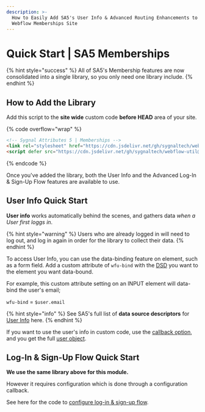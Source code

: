 ```yaml
---
description: >-
  How to Easily Add SA5's User Info & Advanced Routing Enhancements to Your
  Webflow Memberships Site
---
```


# Quick Start | SA5 Memberships

{% hint style="success" %}
All of SA5's Membership features are now consolidated into a single library, so you only need one library include.&#x20;
{% endhint %}

## How to Add the Library <a href="#step-1---add-the-library" id="step-1---add-the-library"></a>

Add this script to the **site wide** custom code **before HEAD** area of your site.

{% code overflow="wrap" %}
```html
<!-- Sygnal Attributes 5 | Memberships --> 
<link rel="stylesheet" href="https://cdn.jsdelivr.net/gh/sygnaltech/webflow-util@5.2.32/dist/css/webflow-membership.css"> 
<script defer src="https://cdn.jsdelivr.net/gh/sygnaltech/webflow-util@5.2.32/dist/nocode/webflow-membership.js"></script>
```
{% endcode %}

Once you've added the library, both the User Info and the Advanced Log-In & Sign-Up Flow features are available to use.

## User Info Quick Start

**User info** works automatically behind the scenes, and gathers data _when a User first loggs in_.&#x20;

{% hint style="warning" %}
Users who are already logged in will need to log out, and log in again in order for the library to collect their data.&#x20;
{% endhint %}

To access User Info, you can use the data-binding feature on element, such as a form field. Add a custom attribute of `wfu-bind` with the [DSD](https://attr.sygnal.com/webflow-membership/logged-in-user-info#accessing-user-information) you want to the element you want data-bound.&#x20;

For example, this custom attribute setting on an INPUT element will data-bind the user's email;

`wfu-bind` = `$user.email`

{% hint style="info" %}
See SA5's full list of **data source descriptors** for [User Info](https://attr.sygnal.com/webflow-membership/logged-in-user-info#accessing-user-information) here.&#x20;
{% endhint %}

If you want to use the user's info in custom code, use the [callback option](https://attr.sygnal.com/webflow-membership/logged-in-user-info#step-3-optional-add-custom-code-to-use-user-info-specially), and you get the full [user object](https://attr.sygnal.com/webflow-membership/logged-in-user-info/the-user-object).

## Log-In & Sign-Up Flow Quick Start

**We use the same library above for this module.**

However it requires configuration which is done through a configuration callback.

See here for the code to [configure log-in & sign-up flow](https://attr.sygnal.com/webflow-membership/advanced-log-in-and-sign-up-flow#step-1---add-the-library).&#x20;











